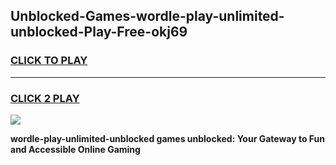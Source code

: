 
## Unblocked-Games-wordle-play-unlimited-unblocked-Play-Free-okj69
<h3>
<a href="https://premium76.site?title=wordle-play-unlimited-unblocked&ref=21A">CLICK TO PLAY</a></h3>
<hr>

<h3>
<a href="https://premium76.site?title=wordle-play-unlimited-unblocked&ref=21A">CLICK 2 PLAY</a>
  
</h3>

<a href="https://premium76.site?title=wordle-play-unlimited-unblocked&ref=21A"><img src="https://clearcache.store/games.png"></a>


**wordle-play-unlimited-unblocked games unblocked: Your Gateway to Fun and Accessible Online Gaming**
